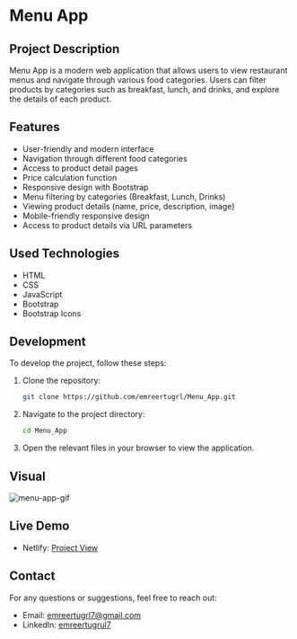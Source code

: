 # Menu App

## Project Description

Menu App is a modern web application that allows users to view restaurant menus and navigate through various food categories. Users can filter products by categories such as breakfast, lunch, and drinks, and explore the details of each product.

## Features

- User-friendly and modern interface
- Navigation through different food categories
- Access to product detail pages
- Price calculation function
- Responsive design with Bootstrap
- Menu filtering by categories (Breakfast, Lunch, Drinks)
- Viewing product details (name, price, description, image)
- Mobile-friendly responsive design
- Access to product details via URL parameters

## Used Technologies

- HTML
- CSS
- JavaScript
- Bootstrap
- Bootstrap Icons

## Development

To develop the project, follow these steps:

1. Clone the repository:
   ```bash
   git clone https://github.com/emreertugrl/Menu_App.git
   ```
2. Navigate to the project directory:

   ```bash
   cd Menu_App
   ```

3. Open the relevant files in your browser to view the application.

## Visual

<img src="/images/menuapp.gif" alt="menu-app-gif">

## Live Demo

- Netlify: <a href="https://menuapplication.netlify.app/" target="_blank" rel="noopener noreferrer">Project View</a>

## Contact

For any questions or suggestions, feel free to reach out:

- Email: emreertugrl7@gmail.com
- LinkedIn: [emreertugrul7](https://www.linkedin.com/in/emreertugrul7/)
